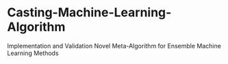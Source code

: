# Casting-Machine-Learning-Algorithm
Implementation and Validation Novel Meta-Algorithm for Ensemble Machine Learning Methods
